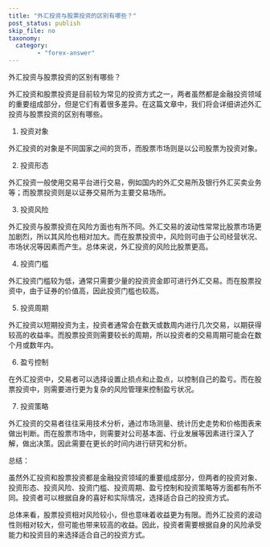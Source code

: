 ```yaml
---
title: "外汇投资与股票投资的区别有哪些？"
post_status: publish
skip_file: no
taxonomy:
  category:
        - "forex-answer"
---
```


外汇投资与股票投资的区别有哪些？

外汇投资和股票投资是目前较为常见的投资方式之一，两者虽然都是金融投资领域的重要组成部分，但是它们有着很多差异。在这篇文章中，我们将会详细讲述外汇投资与股票投资的区别有哪些。

1. 投资对象

外汇投资的对象是不同国家之间的货币，而股票市场则是以公司股票为投资对象。

2. 投资形态

外汇投资一般使用交易平台进行交易，例如国内的外汇交易所及银行外汇买卖业务等；而股票投资则是以证券交易所为主要交易场所。

3. 投资风险

外汇投资与股票投资在风险方面也有所不同。外汇交易的波动性常常比股票市场更加剧烈，所以其风险也相对加大。而在股票投资中，风险则可由于公司经营状况、市场状况等因素而产生。总体来说，外汇投资的风险比股票更高。

4. 投资门槛

外汇投资门槛较为低，通常只需要少量的投资资金即可进行外汇交易。而在股票投资中，由于证券的价值高，因此投资门槛也较高。

5. 投资周期

外汇投资以短期投资为主，投资者通常会在数天或数周内进行几次交易，以期获得较高的收益率。而股票投资则需要较长的周期，所以投资者的交易周期可能会在数个月或数年内。

6. 盈亏控制

在外汇投资中，交易者可以选择设置止损点和止盈点，以控制自己的盈亏。而在股票投资中，则需要进行更为复杂的风险管理来控制盈亏状况。

7. 投资策略

外汇投资的交易者往往采用技术分析，通过市场测量、统计历史走势和价格图表来做出判断。而在股票市场中，则需要对公司基本面、行业发展等因素进行深入了解，做出决策。因此需要在更长的时间内进行研究和分析。

总结：

虽然外汇投资和股票投资都是金融投资领域的重要组成部分，但两者的投资对象、投资形态、投资风险、投资门槛、投资周期、盈亏控制和投资策略等方面都有所不同。投资者可以根据自身的喜好和实际情况，选择适合自己的投资方式。

总体来看，股票投资相对风险较小，但也意味着收益更为有限。而外汇投资的波动性则相对较大，但可能也带来较高的收益。因此，投资者需要根据自身的风险承受能力和投资目的来选择适合自己的投资方式。 
